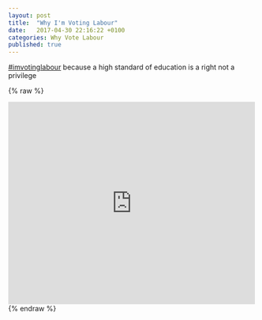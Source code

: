 ```yaml
---
layout: post
title:  "Why I'm Voting Labour"
date:   2017-04-30 22:16:22 +0100
categories: Why Vote Labour
published: true
---
```


[#imvotinglabour](https://twitter.com/hashtag/imvotinglabour?src=hash) because a high standard of education is a right not a privilege

{% raw %}
<iframe src="https://www.facebook.com/plugins/post.php?href=https%3A%2F%2Fwww.facebook.com%2Ftom.uss4321%2Fposts%2F10100158541660271&width=500" width="500" height="411" style="border:none;overflow:hidden" scrolling="no" frameborder="0" allowTransparency="true"></iframe>
{% endraw %}